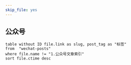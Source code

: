 ```yaml
---
skip_file: yes
---
```


## 公众号
```dataview
table without ID file.link as slug, post_tag as "标签"
from  "wechat-posts"
where file.name != "1.公众号文章索引"
sort file.ctime desc
```
